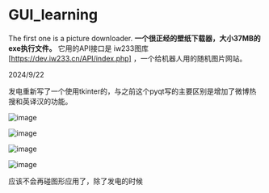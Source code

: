 # GUI_learning
The first one is a picture downloader.
**一个很正经的壁纸下载器，大小37MB的exe执行文件。**
它用的API接口是 iw233图库[https://dev.iw233.cn/API/index.php] ，一个给机器人用的随机图片网站。

2024/9/22

发电重新写了一个使用tkinter的，与之前这个pyqt写的主要区别是增加了微博热搜和英译汉的功能。

![image](https://github.com/user-attachments/assets/f910ca2a-0cf9-4516-8808-07cf0f5d5501)

![image](https://github.com/user-attachments/assets/25153c92-57ab-4e03-8e7c-eb996f8db099)

![image](https://github.com/user-attachments/assets/ab222e84-7f86-4bf7-9ed5-2afd0731e74d)

![image](https://github.com/user-attachments/assets/2c500b65-81dd-4016-8cec-a4b6147711c8)

应该不会再碰图形应用了，除了发电的时候
